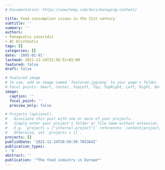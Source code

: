 ```yaml
---
# Documentation: https://wowchemy.com/docs/managing-content/

title: Food consumption issues in the 21st century
subtitle: ''
summary: ''
authors:
- Panagiotis Lazaridis
- AC Drichoutis
tags: []
categories: []
date: '2005-01-01'
lastmod: 2021-12-24T22:50:51+02:00
featured: false
draft: false

# Featured image
# To use, add an image named `featured.jpg/png` to your page's folder.
# Focal points: Smart, Center, TopLeft, Top, TopRight, Left, Right, BottomLeft, Bottom, BottomRight.
image:
  caption: ''
  focal_point: ''
  preview_only: false

# Projects (optional).
#   Associate this post with one or more of your projects.
#   Simply enter your project's folder or file name without extension.
#   E.g. `projects = ["internal-project"]` references `content/project/deep-learning/index.md`.
#   Otherwise, set `projects = []`.
projects: []
publishDate: '2021-12-24T20:50:50.785364Z'
publication_types:
- '6'
abstract: ''
publication: '*The food industry in Europe*'
---
```

